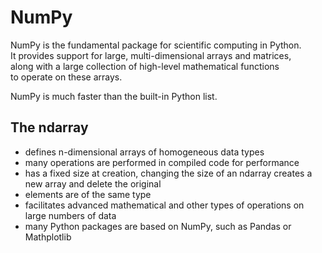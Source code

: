 # NumPy

NumPy is the fundamental package for scientific computing in Python.  
It provides support for large, multi-dimensional arrays and matrices,  
along with a large collection of high-level mathematical functions  
to operate on these arrays.  

NumPy is much faster than the built-in Python list.  

## The ndarray 

- defines n-dimensional arrays of homogeneous data types
- many operations are performed in compiled code for performance
- has a fixed size at creation, changing the size of an ndarray
  creates a new array and delete the original
- elements are of the same type
- facilitates advanced mathematical and other types of operations
  on large numbers of data
- many Python packages are based on NumPy, such as Pandas or Mathplotlib
